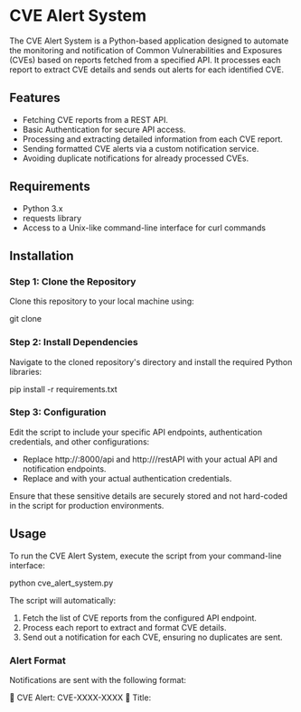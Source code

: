 # CVE Alert System

The CVE Alert System is a Python-based application designed to automate the monitoring and notification of Common Vulnerabilities and Exposures (CVEs) based on reports fetched from a specified API. It processes each report to extract CVE details and sends out alerts for each identified CVE.

## Features

- Fetching CVE reports from a REST API.
- Basic Authentication for secure API access.
- Processing and extracting detailed information from each CVE report.
- Sending formatted CVE alerts via a custom notification service.
- Avoiding duplicate notifications for already processed CVEs.

## Requirements

- Python 3.x
- requests library
- Access to a Unix-like command-line interface for curl commands

## Installation

### Step 1: Clone the Repository

Clone this repository to your local machine using:

git clone <repository-url>

### Step 2: Install Dependencies

Navigate to the cloned repository's directory and install the required Python libraries:

pip install -r requirements.txt

### Step 3: Configuration

Edit the script to include your specific API endpoints, authentication credentials, and other configurations:

- Replace http://<server-ip>:8000/api and http://<server-ip>/restAPI with your actual API and notification endpoints.
- Replace <username> and <password> with your actual authentication credentials.

Ensure that these sensitive details are securely stored and not hard-coded in the script for production environments.

## Usage

To run the CVE Alert System, execute the script from your command-line interface:

python cve_alert_system.py

The script will automatically:

1. Fetch the list of CVE reports from the configured API endpoint.
2. Process each report to extract and format CVE details.
3. Send out a notification for each CVE, ensuring no duplicates are sent.

### Alert Format

Notifications are sent with the following format:

🚨 CVE Alert: CVE-XXXX-XXXX 🚨
Title: <Title of the CVE>
ID: <Report ID>
CVE: <CVE ID>
Score: <CVSS Score>
Summary: <CVE Summary>

## Security and Privacy

Ensure to handle authentication credentials and sensitive information with care:

- Avoid hard-coding credentials directly in the script.
- Use environment variables or secure vaults to manage sensitive information.
- Regularly update and rotate credentials.

## Troubleshooting

- Ensure all dependencies are correctly installed and up-to-date.
- Verify network connectivity to the specified API and notification endpoints.
- Check for correct authentication credentials and endpoint configurations.
- For detailed error logs, consider implementing logging within the script.

## Contributing

Contributions to the CVE Alert System are welcome. If you have suggestions for improving this system, please follow the steps below:

1. **Fork the Repository**: Navigate to the original repository, and use the 'Fork' button to create your own copy of the project to your account.
2. **Create Your Feature Branch**: From your forked repository, execute `git checkout -b feature/YourAmazingFeature` in your terminal to create a new branch for your contributions.
3. **Commit Your Changes**: After making your changes, commit them with a clear and concise commit message using `git commit -m 'Add some YourAmazingFeature'`.
4. **Push to the Branch**: Upload your changes to your repository with `git push origin feature/YourAmazingFeature`.
5. **Open a Pull Request**: On your forked repository on GitHub, select your 'feature' branch and click on 'Pull Request'. Fill in some details about your changes and submit the request for review.

Your contributions will be reviewed as soon as possible. We appreciate your effort to enhance the functionality and performance of the CVE Alert System!

## Contact

For any questions or concerns regarding this project, or if you need support, please reach out to the repository owner.

Thank you for considering contributing to the CVE Alert System. Your effort to improve this tool is greatly appreciated!
